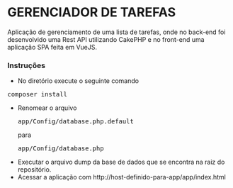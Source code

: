 # GERENCIADOR DE TAREFAS

Aplicação de gerenciamento de uma lista de tarefas, onde no back-end foi desenvolvido uma Rest API utilizando CakePHP e no front-end uma aplicação SPA feita em VueJS.

### Instruções

- No diretório execute o seguinte comando
<pre>
composer install
</pre>
- Renomear o arquivo <pre>app/Config/database.php.default</pre> para <pre>app/Config/database.php</pre>
- Executar o arquivo dump da base de dados que se encontra na raiz do repositório.
- Acessar a aplicação com http://host-definido-para-app/app/index.html
